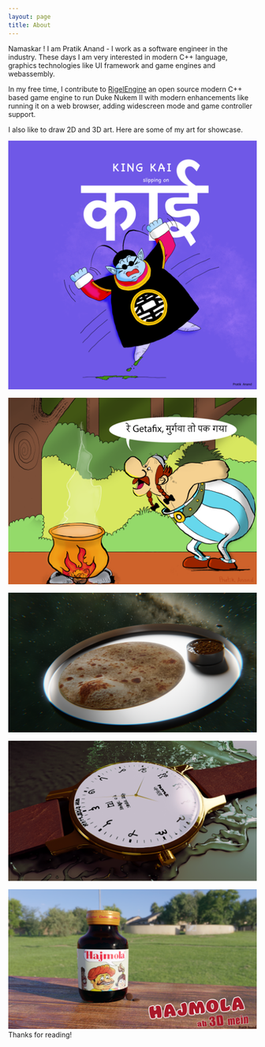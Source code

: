 ```yaml
---
layout: page
title: About
---
```


<p class="message">
  Namaskar ! I am Pratik Anand - I work as a software engineer in the industry. These days I am very interested in modern C++ language, graphics technologies like UI framework and game engines and webassembly. 
</p>

In my free time, I contribute to [RigelEngine](https://github.com/lethal-guitar/RigelEngine) an open source modern C++ based game engine to run Duke Nukem II with modern enhancements like running it on a web browser, adding widescreen mode and game controller support.

I also like to draw 2D and 3D art. Here are some of my art for showcase.

![King kai](/public/images/kingkaidbz.png)


![Obelix](/public/images/Obelix.png)

![Roti](/public/images/roti.png)

![HMT watch](/public/images/hmt.png)

![Hajmola](/public/images/hajmola.png)
Thanks for reading!
